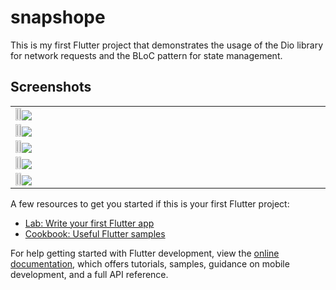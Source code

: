 # snapshope

This is my first Flutter project that demonstrates the usage of the Dio library for network requests and the BLoC pattern for state management.
## Screenshots
<table width="100%">
   <tbody>
    <tr>
<td width="1%"><img src=![1](https://github.com/ahmedsamyha/E-Commerce-App/assets/124884916/3c8047ad-5f86-4f02-b816-6b7738e9fc00)
<td width="1%"><img src=![2](https://github.com/ahmedsamyha/E-Commerce-App/assets/124884916/e942eb61-6fc2-489c-82c2-aea0074c2e0a)
<td width="1%"><img src=![3](https://github.com/ahmedsamyha/E-Commerce-App/assets/124884916/c5f1ca41-c5c6-4d73-bfe5-6406e1e0d443)
      </tr>
    <tr>         
<td width="1%"><img src=![4](https://github.com/ahmedsamyha/E-Commerce-App/assets/124884916/6f602a54-16fa-4d8e-a96e-1fa82447291c)
<td width="1%"><img src=![5](https://github.com/ahmedsamyha/E-Commerce-App/assets/124884916/9e3139e9-f952-4253-a8b8-879b346ba9fd)
<td width="1%"><img src=![7](https://github.com/ahmedsamyha/E-Commerce-App/assets/124884916/20a671be-4517-4e8a-97ef-8edc6b942f5b)
      </tr>
    <tr>          
<td width="1%"><img src=![8](https://github.com/ahmedsamyha/E-Commerce-App/assets/124884916/59d44758-435f-4012-9dbc-30d50e15a5b9)
<td width="1%"><img src=![9](https://github.com/ahmedsamyha/E-Commerce-App/assets/124884916/778b7488-dbc5-4cf9-bb8e-7f90c50050dd)
<td width="1%"><img src=![10](https://github.com/ahmedsamyha/E-Commerce-App/assets/124884916/1dcd3ff3-df94-4c8f-813a-770bb2c1b32b)
      </tr>
    <tr>  
<td width="1%"><img src=![11](https://github.com/ahmedsamyha/E-Commerce-App/assets/124884916/91650627-bb94-42e1-92ef-4f480215402a)
<td width="1%"><img src=![12](https://github.com/ahmedsamyha/E-Commerce-App/assets/124884916/5af17250-a944-4e27-a240-ec63aabe6f8c)
<td width="1%"><img src=![13](https://github.com/ahmedsamyha/E-Commerce-App/assets/124884916/93b2d920-eb0f-44fa-a33d-a3c9e51fd2fa)
   </tr>
    <tr>         
<td width="1%"><img src=![14](https://github.com/ahmedsamyha/E-Commerce-App/assets/124884916/1034384c-a811-4f5f-8aa3-747db10003b5)
<td width="1%"><img src=![15](https://github.com/ahmedsamyha/E-Commerce-App/assets/124884916/0d612371-176e-4018-99ee-382034fbe8a2)
<td width="1%"><img src=![16](https://github.com/ahmedsamyha/E-Commerce-App/assets/124884916/2bf36253-8bdc-47df-b8e8-fe88d37f877b)

  </tr>
  </tbody>
</table>
A few resources to get you started if this is your first Flutter project:

- [Lab: Write your first Flutter app](https://docs.flutter.dev/get-started/codelab)
- [Cookbook: Useful Flutter samples](https://docs.flutter.dev/cookbook)

For help getting started with Flutter development, view the
[online documentation](https://docs.flutter.dev/), which offers tutorials,
samples, guidance on mobile development, and a full API reference.
